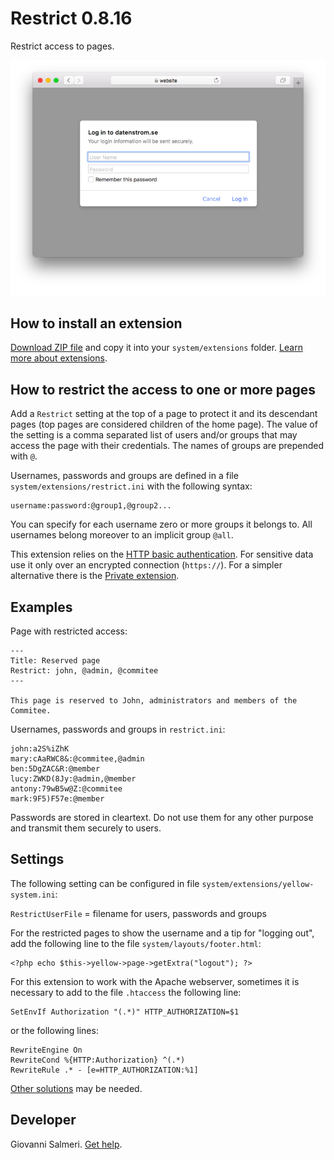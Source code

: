 Restrict 0.8.16
=============
Restrict access to pages.

<p align="center"><img src="restrict-screenshot.png?raw=true" alt="Screenshot"></p>

## How to install an extension

[Download ZIP file](https://github.com/GiovanniSalmeri/yellow-restrict/archive/main.zip) and copy it into your `system/extensions` folder. [Learn more about extensions](https://github.com/annaesvensson/yellow-update).

## How to restrict the access to one or more pages

Add a `Restrict` setting at the top of a page to protect it and its descendant pages (top pages are considered children of the home page). The value of the setting is a comma separated list of users and/or groups that may access the page with their credentials. The names of groups are prepended with `@`.

Usernames, passwords and groups are defined in a file `system/extensions/restrict.ini` with the following syntax:

```
username:password:@group1,@group2...
```

You can specify for each username zero or more groups it belongs to. All usernames belong moreover to an implicit group `@all`.

This extension relies on the [HTTP basic authentication](https://en.wikipedia.org/wiki/Basic_access_authentication). For sensitive data use it only over an encrypted connection (`https://`). For a simpler alternative there is the [Private extension](https://github.com/schulle4u/yellow-extensions-schulle4u/tree/main/private).

## Examples

Page with restricted access:

```
---
Title: Reserved page
Restrict: john, @admin, @commitee
---

This page is reserved to John, administrators and members of the Commitee.
```

Usernames, passwords and groups in `restrict.ini`:

```
john:a2S%iZhK
mary:cAaRWC8&:@commitee,@admin
ben:5DgZAC&R:@member
lucy:ZWKD(8Jy:@admin,@member
antony:79wB5w@Z:@commitee
mark:9F5)F57e:@member
```

Passwords are stored in cleartext. Do not use them for any other purpose and transmit them securely to users.

## Settings

The following setting can be configured in file `system/extensions/yellow-system.ini`:

`RestrictUserFile` = filename for users, passwords and groups  

For the restricted pages to show the username and a tip for "logging out", add the following line to the file `system/layouts/footer.html`:

```
<?php echo $this->yellow->page->getExtra("logout"); ?>
```

For this extension to work with the Apache webserver, sometimes it is necessary to add to the file `.htaccess` the following line:

```
SetEnvIf Authorization "(.*)" HTTP_AUTHORIZATION=$1
```

or the following lines:

```
RewriteEngine On
RewriteCond %{HTTP:Authorization} ^(.*)
RewriteRule .* - [e=HTTP_AUTHORIZATION:%1]
```

[Other solutions](https://stackoverflow.com/questions/26475885/authorization-header-missing-in-php-post-request) may be needed.

## Developer

Giovanni Salmeri. [Get help](https://datenstrom.se/yellow/help/).

